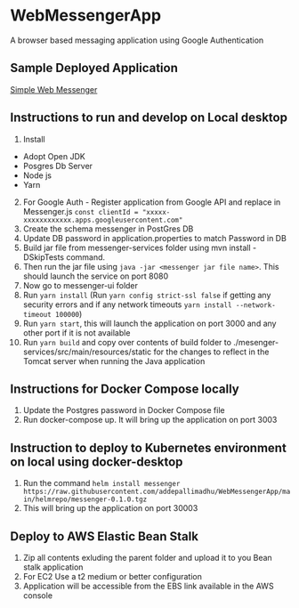 # WebMessengerApp

A browser based messaging application using Google Authentication

## Sample Deployed Application

[Simple Web Messenger](https://simplewebmessenger.herokuapp.com/)

## Instructions to run and develop on Local desktop

1. Install

- Adopt Open JDK
- Posgres Db Server
- Node js
- Yarn

2. For Google Auth - Register application from Google API and replace in Messenger.js
   `const clientId = "xxxxx-xxxxxxxxxxxx.apps.googleusercontent.com"`
3. Create the schema messenger in PostGres DB
4. Update DB password in application.properties to match Password in DB
5. Build jar file from messenger-services folder using mvn install -DSkipTests command.
6. Then run the jar file using `java -jar <messenger jar file name>`. This should launch the service on port 8080
7. Now go to messenger-ui folder
8. Run `yarn install` (Run `yarn config strict-ssl false` if getting any security errors and if any network timeouts `yarn install --network-timeout 100000`)
9. Run `yarn start`, this will launch the application on port 3000 and any other port if it is not available
10. Run `yarn build` and copy over contents of build folder to ./mesenger-services/src/main/resources/static for the changes to reflect in the Tomcat server when running the Java application

## Instructions for Docker Compose locally

1. Update the Postgres password in Docker Compose file
2. Run docker-compose up. It will bring up the application on port 3003

## Instruction to deploy to Kubernetes environment on local using docker-desktop

1. Run the command `helm install messenger https://raw.githubusercontent.com/addepallimadhu/WebMessengerApp/main/helmrepo/messenger-0.1.0.tgz`
2. This will bring up the application on port 30003

## Deploy to AWS Elastic Bean Stalk

1. Zip all contents exluding the parent folder and upload it to you Bean stalk application
2. For EC2 Use a t2 medium or better configuration
3. Application will be accessible from the EBS link available in the AWS console
